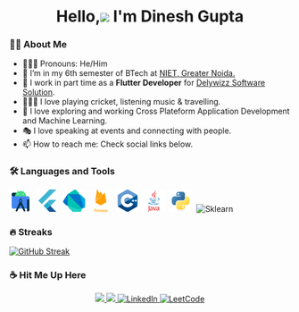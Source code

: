 <h1 align="center"> Hello,<img src="https://media.giphy.com/media/hvRJCLFzcasrR4ia7z/giphy.gif" width="30px"/> I'm Dinesh Gupta</h1>

### :woman_technologist: About Me 
- 👩🏻‍💻 Pronouns: He/Him
- 🎒 I’m in my 6th semester of BTech at [NIET, Greater Noida.](https://www.niet.co.in/)
- 💼 I work in part time as a **Flutter Developer** for [Delywizz Software Solution](https://www.delywizz.com/).
- 👩🏻‍🏫 I love playing cricket, listening music & travelling. 
- 🧭 I love exploring and working Cross Plateform Application Development and Machine Learning.
- 🎭 I love speaking at events and connecting with people.
- 📫 How to reach me: Check social links below.

### :hammer_and_wrench: Languages and Tools 
<div>
  <img src="https://github.com/devicons/devicon/blob/master/icons/androidstudio/androidstudio-original.svg" title="Android Studio" alt="Android Studio" width="40" height="40"/>&nbsp;
  <img src="https://github.com/devicons/devicon/blob/master/icons/flutter/flutter-original.svg" title="Flutter" alt="Flutter" width="40" height="40"/>&nbsp;
  <img src="https://github.com/devicons/devicon/blob/master/icons/dart/dart-original.svg" title="Dart" alt="Dart" width="40" height="40"/>&nbsp;
  <img src="https://github.com/devicons/devicon/blob/master/icons/firebase/firebase-plain-wordmark.svg" title="Firebase" alt="Firebase" width="40" height="40"/>&nbsp;
  <img src="https://github.com/devicons/devicon/blob/master/icons/cplusplus/cplusplus-original.svg" title="C++" alt="C++" width="40" height="40"/>&nbsp;
  <img src="https://github.com/devicons/devicon/blob/master/icons/java/java-original-wordmark.svg" title="Java" alt="Java" width="40" height="40"/>&nbsp;
  <img src="https://github.com/devicons/devicon/blob/master/icons/python/python-original.svg" title="Python" alt="Python" width="40" height="40"/>&nbsp;
  <img src="https://scikit-learn.org/stable/_static/scikit-learn-logo-small.png" title="Sklearn" alt="Sklearn" width="40" height="40"/>
</div>

### :fire: Streaks 
[![GitHub Streak](http://github-readme-streak-stats.herokuapp.com?user=dineshgupta08710)](https://git.io/streak-stats)  

### :coffee: Hit Me Up Here
<p align="center">
	<a href="https://github.com/dineshgupta08710" alt="Github" title="github">
       <img src="https://img.shields.io/badge/For_More_Useful_Repos-15k?style=for-the-badge&color=2088FF&logo=github&logoColor=fff"/>
    </a>
    <a href="https://github.com/dineshgupta08710?tab=repositories" alt="Github Stars" title="Star Mark Repo">
        <img src="https://img.shields.io/badge/Shower_stars_if_you_like_my_repos-15k?style=for-the-badge&color=ffd000&logo=apachespark&logoColor=black"/>
    </a>
    <a href="https://www.linkedin.com/in/dinesh-gupta-503054271/">
        <img src="https://img.shields.io/badge/For_Professional_Updates-15k?style=for-the-badge&color=0a66c2&logo=linkedin" alt="LinkedIn"/>
    </a>
    <a href="https://leetcode.com/u/dinesh_gupta01/">
        <img src="https://img.shields.io/badge/LeetCode-2k?style=for-the-badge&color=FFA116&logo=leetcode&logoColor=white" alt="LeetCode"/>
    </a>

</p>
